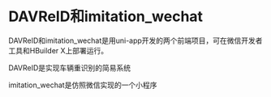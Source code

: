 # DAVReID和imitation_wechat

DAVReID和imitation_wechat是用uni-app开发的两个前端项目，可在微信开发者工具和HBuilder X上部署运行。

DAVReID是实现车辆重识别的简易系统

imitation_wechat是仿照微信实现的一个小程序
